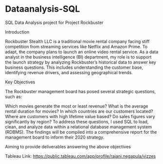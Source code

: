 # Dataanalysis-SQL
SQL Data Analysis project for Project Rockbuster

Introduction

Rockbuster Stealth LLC is a traditional movie rental company facing stiff competition from streaming services like Netflix and Amazon Prime. To adapt, the company plans to launch an online video rental service. As a data analyst in the business intelligence (BI) department, my role is to support the launch strategy by analyzing Rockbuster’s historical data to answer key business questions. This includes understanding the customer base, identifying revenue drivers, and assessing geographical trends.

Key Objectives

The Rockbuster management board has posed several strategic questions, such as:

Which movies generate the most or least revenue?
What is the average rental duration for movies?
In which countries are our customers located?
Where are customers with high lifetime value based?
Do sales figures vary significantly by region?
To address these questions, I used SQL to load, clean, and analyze data within a relational database management system (RDBMS). The findings will be compiled into a comprehensive report for the management board to inform their 2020 strategy.

Aiming to provide deliverables answering the above objectives

Tableau Link: https://public.tableau.com/app/profile/rajani.negapula/vizzes

